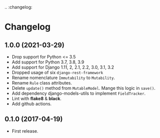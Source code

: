 .. :changelog:

# Changelog

## 1.0.0 (2021-03-29)

* Drop support for Python <= 3.5
* Add support for Python 3.7, 3.8, 3.9
* Add support for Django 1.11, 2, 2.1, 2.2, 3.0, 3.1, 3.2
* Dropped usage of six `django-rest-framework`
* Rename nomenclature ``Immutability`` to ``Mutability``.
* Rename ``Rule`` class attributes.
* Delete ``update()`` method from ``MutableModel``. Mange this logic in ``save()``.
* Add dependency django-models-utils to implement ``FieldTracker``.
* Lint with **flake8** & **black**.
* Add github actions.


## 0.1.0 (2017-04-19)

* First release.
